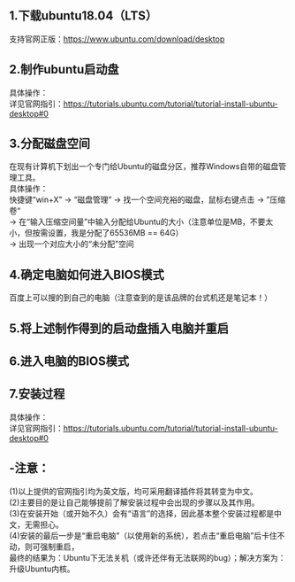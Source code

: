 ## 1.下载ubuntu18.04（LTS）  
  支持官网正版：https://www.ubuntu.com/download/desktop  
  
## 2.制作ubuntu启动盘  
  具体操作：  
      详见官网指引：https://tutorials.ubuntu.com/tutorial/tutorial-install-ubuntu-desktop#0    
    
## 3.分配磁盘空间  
   在现有计算机下划出一个专门给Ubuntu的磁盘分区，推荐Windows自带的磁盘管理工具。  
   具体操作：  
    快捷键“win+X” -> “磁盘管理” -> 找一个空间充裕的磁盘，鼠标右键点击 -> ”压缩卷“  
    -> 在“输入压缩空间量”中输入分配给Ubuntu的大小（注意单位是MB，不要太小，但按需设置，我是分配了65536MB == 64G）  
    -> 出现一个对应大小的“未分配”空间  
    
## 4.确定电脑如何进入BIOS模式
  百度上可以搜的到自己的电脑（注意查到的是该品牌的台式机还是笔记本！）

## 5.将上述制作得到的启动盘插入电脑并重启

## 6.进入电脑的BIOS模式

## 7.安装过程
  具体操作：  
    详见官网指引：https://tutorials.ubuntu.com/tutorial/tutorial-install-ubuntu-desktop#0
    
## -注意：  
  (1)以上提供的官网指引均为英文版，均可采用翻译插件将其转变为中文。  
  (2)主要目的是让自己能够提前了解安装过程中会出现的步骤以及其作用。  
  (3)在安装开始（或开始不久）会有“语言”的选择，因此基本整个安装过程都是中文，无需担心。  
  (4)安装的最后一步是“重启电脑”（以使用新的系统），若点击“重启电脑”后卡住不动，则可强制重启，  
     最终的结果为：Ubuntu下无法关机（或许还伴有无法联网的bug）；解决方案为：升级Ubuntu内核。
  
    
